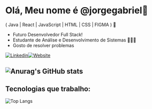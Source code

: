 # Olá, Meu nome é @jorgegabriel👋
( Java | React | JavaScript | HTML | CSS | FIGMA ) 🚀
- Futuro Desenvolvedor Full Stack!
- Estudante de Análise e Desenvolvimento de Sistemas 👨🏻‍💻
- Gosto de resolver problemas

[![Linkedin](https://img.shields.io/badge/LinkedIn-0077B5?style=for-the-badge&logo=linkedin&logoColor=white)](https://www.linkedin.com/in/jorge-gabriel-48537a1b2)[![Website](https://img.shields.io/badge/website-000000?style=for-the-badge&logo=About.me&logoColor=white)](https://jorgegabrie.github.io/Portifolio/)

![Anurag's GitHub stats](https://github-readme-stats.vercel.app/api?username=jorgegabrie&show_icons=true&theme=merko)
----------------------------------------------------
## Tecnologias que trabalho:

![Top Langs](https://github-readme-stats.vercel.app/api/top-langs/?username=jorgegabrie&layout=compact)

